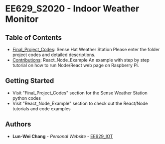 # EE629_S2020 - Indoor Weather Monitor

## Table of Contents
* <a href="https://github.com/lun-weichang/EE629_S2020/tree/master/Final_Project_Codes" target="_blank">Final_Project_Codes</a>: Sense Hat Weather Station
Please enter the folder project codes and detailed descriptions.
* <a href="https://github.com/lun-weichang/EE629_S2020/tree/master/React_Node_Example" target="_blank">Contributions</a>: React_Node_Example
An example with step by step tutorial on how to run Node/React web page on Raspberry Pi.

## Getting Started

- Visit "Final_Project_Codes" section for the Sense Weather Station python codes
- Visit "React_Node_Example" section to check out the React/Node tutorials and code examples

## Authors

* **Lun-Wei Chang** - *Personal Website* - [EE629_IOT](https://sites.google.com/stevens.edu/lun-wei-chang-ee629-spring2020/home)
